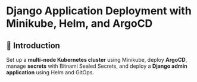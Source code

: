 # Django Application Deployment with Minikube, Helm, and ArgoCD

## 🚀 Introduction
Set up a **multi-node Kubernetes cluster** using Minikube, deploy **ArgoCD**, manage **secrets** with Bitnami Sealed Secrets, and deploy a **Django admin application** using Helm and GitOps.